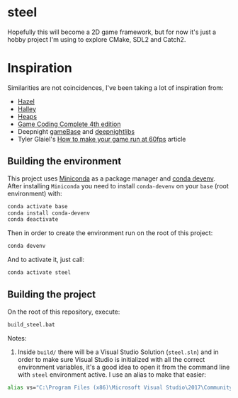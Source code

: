# steel

Hopefully this will become a 2D game framework, but for now it's just a hobby project I'm using to explore CMake, SDL2 and Catch2.


# Inspiration

Similarities are not coincidences, I've been taking a lot of inspiration from:
* [Hazel](https://github.com/TheCherno/Hazel)
* [Halley](https://github.com/amzeratul/halley)
* [Heaps](https://github.com/HeapsIO/heaps)
* [Game Coding Complete 4th edition](https://github.com/kveratis/GameCode4)
* Deepnight [gameBase](https://github.com/deepnight/gameBase) and [deepnightlibs](https://github.com/deepnight/deepnightLibs)
* Tyler Glaiel's [How to make your game run at 60fps](https://medium.com/@tglaiel/how-to-make-your-game-run-at-60fps-24c61210fe75) article

## Building the environment

This project uses [Miniconda](https://docs.conda.io/en/latest/miniconda.html) as a package manager
and [conda devenv](https://github.com/ESSS/conda-devenv). After installing `Miniconda` you need
to install `conda-devenv` on your `base` (root environment) with:

```bash
conda activate base 
conda install conda-devenv
conda deactivate
```

Then in order to create the environment run on the root of this project:
```bash
conda devenv
```

And to activate it, just call:
```bash
conda activate steel
```


## Building the project

On the root of this repository, execute:

```bash
build_steel.bat
```

Notes: 

1. Inside `build/` there will be a Visual Studio Solution (`steel.sln`) and in order to make sure Visual Studio
is initialized with all the correct environment variables, it's a good idea to open it from the command line with 
`steel` environment active. I use an alias to make that easier: 

```bash
alias vs="C:\Program Files (x86)\Microsoft Visual Studio\2017\Community\Common7\IDE\devenv.exe"
```